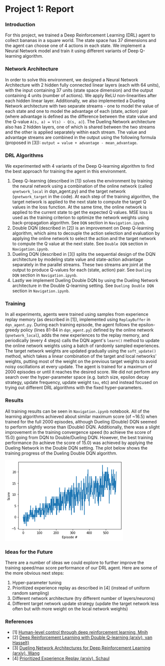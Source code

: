 [//]: # (Image References)

[image1]: dueling_ddqn_training.png "Training Progress"

# Project 1: Report

### Introduction

For this project, we trained a Deep Reinforcement Learning (DRL) agent to collect bananas in a square world.
The state space has 37 dimensions and the agent can choose one of 4 actions in each state.
We implement a Neural Network model and train it using different variants of Deep Q-learning algorithm.

### Network Architecture
In order to solve this environment, we designed a Neural Network Architecture with 2 hidden fully connected linear layers (each with 64 units), with the input containing 37 units (state space dimension) and the output containing 4 units (number of actions). We apply ReLU non-linearities after each hidden linear layer.
Additionally, we also implemented a Dueling Network architecture with two separate streams - one to model the value of each state and one to model the advantage of each (state, action) pair (where advantage is defined as the difference between the state value and the Q-value `A(s, a) = V(s) - Q(s, a)`). The Dueling Network architecture also has 2 hidden layers, one of which is shared between the two streams and the other is applied separately within each stream. The value and advantage streams are combined in the output using the following formula (proposed in [3]):
`output = value + advantage - mean_advantage`.

### DRL Algorithms
We experimented with 4 variants of the Deep Q-learning algorithm to find the best approach for training the agent in this environment.
1. Deep Q-learning (described in [1]) solves the environment by training the neural network using a combination of the online network (called `qnetwork_local` in dqn_agent.py) and the target network (`qnetwork_target` in the code). At each step of the training algorithm, the target network is applied to the next state to compute the target Q values in the loss function. At the same time, the online network is applied to the current state to get the expected Q values. MSE loss is used as the training criterion to optimize the network weights using back-propagation algorithm.
See `DQN` section in `Navigation.ipynb`.
2. Double DQN (described in [2]) is an improvement on Deep Q-learning algorithm, which aims to decouple the action selection and evaluation by applying the online network to select the action and the target network to compute the Q value at the next state.
See `Double DQN` section in `Navigation.ipynb`.
3. Dueling DQN (described in [3]) splits the sequential design of the DQN architecture by modeling state value and state-action advantage separately in the parallel streams. These two streams are joint at the output to produce Q-values for each (state, action) pair.
See `Dueling DQN` section in `Navigation.ipynb`.
4. Lastly we implement Dueling Double DQN by using the Dueling Network architecture in the Double Q-learning setting.
See `Dueling Double DQN` section in `Navigation.ipynb`.

### Training
In all experiments, agents were trained using samples from experience replay memory (as described in [1]), implemented using `ReplayBuffer` in `dqn_agent.py`. During each training episode, the agent follows the epsilon-greedy policy (lines 81-84 in `dqn_agent.py`) defined by the online network (`qnetwork_local`), adds the new experiences to the replay memory, and periodically (every 4 steps) calls the DQN agent's `learn()` method to update the online network weights using a batch of randomly sampled experiences. The target network weights are updated gradually using the `soft_update()` method, which takes a linear combination of the target and local networks' weights, putting most of the weight on the previous target weights to avoid noisy oscillations at every update.
The agent is trained for a maximum of 2000 episodes or until it reaches the desired score.
We did not perform any search over the hyper-parameter space (e.g. batch size, epsilon decay strategy, update frequency, update weight `tau`, etc) and instead focused on trying out different DRL algorithms with the fixed hyper-parameters.

### Results

All training results can be seen in `Navigation.ipynb` notebook.
All of the learning algorithms achieved about similar maximum score (of ~16.5) when trained for the full 2000 episodes, although Dueling (Double) DQN seemed to perform slightly worse than (Double) DQN.
Additionally, there was a slight improvement in the training convergence speed (to achieve the score of 15.0) going from DQN to Double/Dueling DQN. However, the best training performance (to achieve the score of 15.0) was achieved by applying the Dueling Network in the Double DQN setting. The plot below shows the training progress of the Dueling Double DQN algorithm.

![Training Progress][image1]

### Ideas for the Future

There are a number of ideas we could explore to further improve the training speed/max score performance of our DRL agent. Here are some of the more obvious next steps:
1. Hyper-parameter tuning
2. Prioritized experience replay as described in [4] (instead of uniform random sampling)
3. Different network architecture (try different number of layers/neurons)
4. Different target network update strategy (update the target network less often but with more weight on the local network weights)

### References

* [1] [Human-level control through deep reinforcement learning, Mnih](https://web.stanford.edu/class/psych209/Readings/MnihEtAlHassibis15NatureControlDeepRL.pdf)
* [2] [Deep Reinforcement Learning with Double Q-learning (arxiv), van Hasselt)](https://arxiv.org/abs/1509.06461)
* [3] [Dueling Network Architectures for Deep Reinforcement Learning (arxiv), Wang](https://arxiv.org/abs/1511.06581)
* [4] [Prioritized Experience Replay (arxiv), Schaul](https://arxiv.org/abs/1511.05952)
